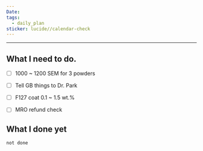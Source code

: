 ```yaml
---
Date: 
tags:
  - daily_plan
sticker: lucide//calendar-check
---
```

---
## What I need to do.

- [ ] 1000 ~ 1200 SEM for 3 powders
- [ ] Tell GB things to Dr. Park
- [ ] F127 coat 0.1 ~ 1.5 wt.%
- [ ] MRO refund check



## What I done yet
```tasks
not done
```
